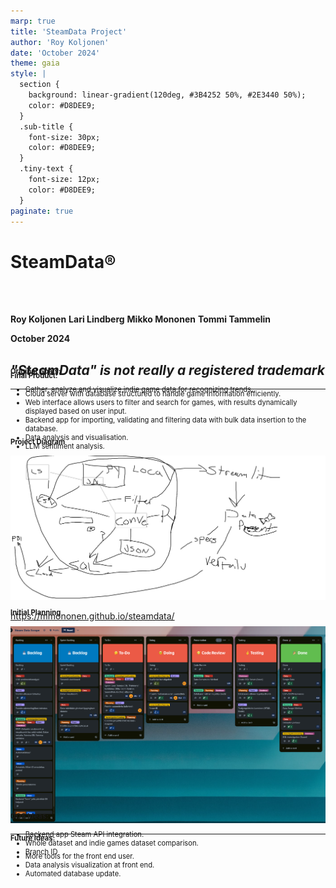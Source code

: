 ```yaml
---
marp: true
title: 'SteamData Project'
author: 'Roy Koljonen'
date: 'October 2024'
theme: gaia
style: |
  section {
    background: linear-gradient(120deg, #3B4252 50%, #2E3440 50%);
    color: #D8DEE9;
  }
  .sub-title {
    font-size: 30px;
    color: #D8DEE9;
  }
  .tiny-text {
    font-size: 12px;
    color: #D8DEE9;
  }
paginate: true
---
```


# SteamData®

<br><br>

<span class="sub-title">**Roy Koljonen**</span>
<span class="sub-title">**Lari Lindberg**</span>
<span class="sub-title">**Mikko Mononen**</span>
<span class="sub-title">**Tommi Tammelin**</span>

<span class="sub-title">**October 2024**</span>

## <span class="bottom-align tiny-text">_"SteamData" is not really a registered trademark_</span>

---

<style scoped>
  h4 {
    /* margin-top: 50px; */
    /* font-size: 0.8em; */
  }
  li {
    font-size: 0.8em;
  }
</style>


#### Original Goals:

- Gather, analyze and visualize indie game data for recognizing trends.

#### Final Product:

- Cloud server with database structured to handle game information efficiently.
- Web interface allows users to filter and search for games, with results dynamically displayed based on user input.
- Backend app for importing, validating and filtering data with bulk data insertion to the database.
- Data analysis and visualisation.
- LLM sentiment analysis.

---

<style scoped>
    h4 {
    margin-top: -30px;
    font-size: 0.8em;
    }
    img.hieno {
        max-width: 100%;
        margin: 0 auto;
    }
</style>

#### Project Diagram

<img src="IMG/Hieno.png" alt="Hieno Diagram" class="hieno">

https://mmononen.github.io/steamdata/

---
<style scoped>
    h4 {
        margin-top: -50px;
        font-size: 0.8em;
    }
    img.trello {
        max-width: 100%;
        margin: 0 auto;
    }
</style>

#### Initial Planning

<img src="IMG/Trello1209.png" alt="Trello 1" class="trello">

---

<style scoped>
    h4 {
    /* margin-top: -30px; */
    /* font-size: 0.8em; */
    }
</style>

#### OOS Ideas:
- Backend app Steam API integration.
- Whole dataset and indie games dataset comparison.
- Branch ID

#### Future Ideas:
- More tools for the front end user.
- Data analysis visualization at front end.
- Automated database update.